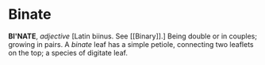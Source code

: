 # Binate

**BI'NATE**, _adjective_ \[Latin biinus. See [[Binary]].\] Being double or in couples; growing in pairs. A _binate_ leaf has a simple petiole, connecting two leaflets on the top; a species of digitate leaf.